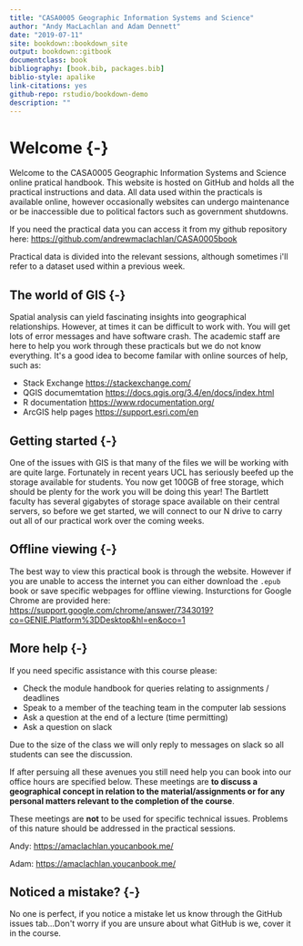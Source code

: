 ```yaml
--- 
title: "CASA0005 Geographic Information Systems and Science"
author: "Andy MacLachlan and Adam Dennett"
date: "2019-07-11"
site: bookdown::bookdown_site
output: bookdown::gitbook
documentclass: book
bibliography: [book.bib, packages.bib]
biblio-style: apalike
link-citations: yes
github-repo: rstudio/bookdown-demo
description: ""
---
```


# Welcome {-}

Welcome to the CASA0005 Geographic Information Systems and Science online pratical handbook. This website is hosted on GitHub and holds all the practical instructions and data. All data used within the practicals is available online, however occasionally websites can undergo maintenance or be inaccessible due to political factors such as government shutdowns.  

If you need the practical data you can access it from my github repository here: https://github.com/andrewmaclachlan/CASA0005book

Practical data is divided into the relevant sessions, although sometimes i'll refer to a dataset used within a previous week. 

## The world of GIS {-}

Spatial analysis can yield fascinating insights into geographical relationships. However, at times it can be difficult to work with. You will get lots of error messages and have software crash. The academic staff are here to help you work through these practicals but we do not know everything. It's a good idea to become familar with online sources of help, such as:

* Stack Exchange https://stackexchange.com/
* QGIS documemtation https://docs.qgis.org/3.4/en/docs/index.html
* R documentation https://www.rdocumentation.org/
* ArcGIS help pages https://support.esri.com/en

## Getting started {-}

One of the issues with GIS is that many of the files we will be working with are quite large. Fortunately in recent years UCL has seriously beefed up the storage available for students. You now get 100GB of free storage, which should be plenty for the work you will be doing this year! The Bartlett faculty has several gigabytes of storage space available on their central servers, so before we get started, we will connect to our N drive to carry out all of our practical work over the coming weeks. 

## Offline viewing {-}

The best way to view this practical book is through the website. However if you are unable to access the internet you can either download the ```.epub``` book or save specific webpages for offline viewing. Insturctions for Google Chrome are provided here: https://support.google.com/chrome/answer/7343019?co=GENIE.Platform%3DDesktop&hl=en&oco=1



## More help {-}

If you need specific assistance with this course please:

* Check the module handbook for queries relating to assignments / deadlines 
* Speak to a member of the teaching team in the computer lab sessions
* Ask a question at the end of a lecture (time permitting)
* Ask a question on slack

Due to the size of the class we will only reply to messages on slack so all students can see the discussion.

If after persuing all these avenues you still need help you can book into our office hours are specified below. These meetings are **to discuss a geographical concept in relation to the material/assignments or for any personal matters relevant to the completion of the course**. 

These meetings are **not** to be used for specific technical issues. Problems of this nature should be addressed in the practical sessions.

Andy: https://amaclachlan.youcanbook.me/ 

Adam: https://amaclachlan.youcanbook.me/ 

## Noticed a mistake? {-}

No one is perfect, if you notice a mistake let us know through the GitHub issues tab...Don't worry if you are unsure about what GitHub is we, cover it in the course.

